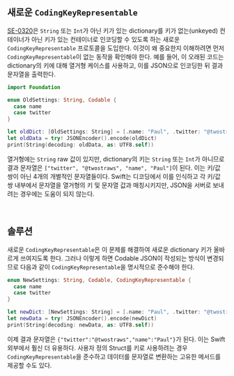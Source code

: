 ## 새로운 `CodingKeyRepresentable`

[SE-0320](https://github.com/apple/swift-evolution/blob/main/proposals/0320-codingkeyrepresentable.md)은 `String` 또는 `Int`가 아닌 키가 있는 dictionary를 키가 없는(unkeyed) 컨테이너가 아닌 키가 있는 컨테이너로 인코딩할 수 있도록 하는 새로운 `CodingKeyRepresentable` 프로토콜을 도입한다. 이것이 왜 중요한지 이해하려면 먼저 `CodingKeyRepresentable`이 없는 동작을 확인해야 한다. 예를 들어, 이 오래된 코드는 dictionary의 키에 대해 열거형 케이스를 사용하고, 이를 JSON으로 인코딩한 뒤 결과 문자열을 출력한다.

```swift
import Foundation

enum OldSettings: String, Codable {
  case name
  case twitter
}

let oldDict: [OldSettings: String] = [.name: "Paul", .twitter: "@twostraws"]
let oldData = try! JSONEncoder().encode(oldDict)
print(String(decoding: oldData, as: UTF8.self))
```

열거형에는 `String` raw 값이 있지만, dictionary의 키는 `String` 또는 `Int`가 아니므로 결과 문자열은 `["twitter", "@twostraws", "name", "Paul"]`이 된다. 이는 키/값 쌍이 아닌 4개의 개별적인 문자열들이다. Swift는 디코딩에서 이를 인식하고 각 키/값 쌍 내부에서 문자열을 열거형의 키 및 문자열 값과 매칭시키지만, JSON을 서버로 보내려는 경우에는 도움이 되지 않는다.

&nbsp;
## 솔루션

새로운 `CodingKeyRepresentable`은 이 문제를 해결하여 새로운 dictionary 키가 올바르게 쓰여지도록 한다. 그러나 이렇게 하면 Codable JSON이 작성되는 방식이 변경되므로 다음과 같이 `CodingKeyRepresentable`을 명시적으로 준수해야 한다.

```swift
enum NewSettings: String, Codable, CodingKeyRepresentable {
  case name
  case twitter
}

let newDict: [NewSettings: String] = [.name: "Paul", .twitter: "@twostraws"]
let newData = try! JSONEncoder().encode(newDict)
print(String(decoding: newData, as: UTF8.self))
```

이제 결과 문자열은 `{"twitter":"@twostraws","name":"Paul"}`가 된다. 이는 Swift 외부에서 훨신 더 유용하다. 사용자 정의 Struct를 키로 사용하려는 경우 `CodingKeyRepresentable`을 준수하고 데이터를 문자열로 변환하는 고유한 메서드를 제공할 수도 있다.